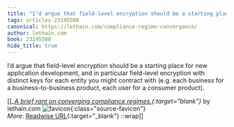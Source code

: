 ```yaml
---
title: "I’d argue that field-level encryption should be a starting place ..."
tags: articles-23195508
canonical: https://lethain.com/compliance-regime-convergance/
author: lethain.com
book: 23195508
hide_title: true
---
```


I’d argue that field-level encryption should be a starting place for new application development, and in particular field-level encryption with distinct keys for each entity you might contract with (e.g. each business for a business-to-business product, each user for a consumer product).


[[<cite>_[A brief rant on converging compliance regimes.](https://lethain.com/compliance-regime-convergance/){:target="_blank"}_</cite> by lethain.com ![favicon](https://s2.googleusercontent.com/s2/favicons?domain=lethain.com){:class="source-favicon"}<br>
_More_: [Readwise URL](https://readwise.io/open/454836855){:target="_blank"}
::wrap]]
